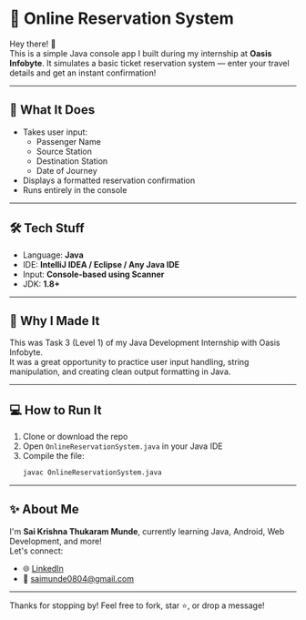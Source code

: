 # 🛫 Online Reservation System

Hey there! 👋  
This is a simple Java console app I built during my internship at **Oasis Infobyte**. It simulates a basic ticket reservation system — enter your travel details and get an instant confirmation!

---

## 🚀 What It Does

- Takes user input:
  - Passenger Name  
  - Source Station  
  - Destination Station  
  - Date of Journey
- Displays a formatted reservation confirmation
- Runs entirely in the console

---

## 🛠️ Tech Stuff

- Language: **Java**
- IDE: **IntelliJ IDEA / Eclipse / Any Java IDE**
- Input: **Console-based using Scanner**
- JDK: **1.8+**

---

## 🎯 Why I Made It

This was Task 3 (Level 1) of my Java Development Internship with Oasis Infobyte.  
It was a great opportunity to practice user input handling, string manipulation, and creating clean output formatting in Java.

---

## 💻 How to Run It

1. Clone or download the repo  
2. Open `OnlineReservationSystem.java` in your Java IDE  
3. Compile the file:
   ```bash
   javac OnlineReservationSystem.java

---

## ✨ About Me

I'm **Sai Krishna Thukaram Munde**, currently learning Java, Android, Web Development, and more!  
Let's connect:

- 🌐 [LinkedIn](https://www.linkedin.com/in/sai-krishna-munde-164b6332a)  
- 📧 saimunde0804@gmail.com

---

Thanks for stopping by! Feel free to fork, star ⭐, or drop a message!
